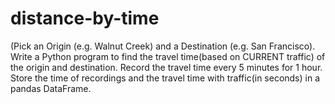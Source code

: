 # distance-by-time
(Pick an Origin (e.g. Walnut Creek) and a Destination (e.g. San Francisco).  Write a Python program to find the travel time(based on CURRENT traffic) of the origin and destination. Record the travel time every 5 minutes for 1 hour. Store the time of recordings and the travel time with traffic(in seconds) in a pandas DataFrame. 
